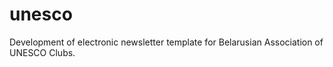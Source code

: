 # unesco

Development of electronic newsletter template for Belarusian Association of UNESCO Clubs.
